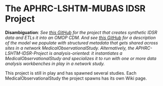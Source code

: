 # The APHRC-LSHTM-MUBAS IDSR Project
**Disambiguation**: *See [this GitHub](https://github.com/tathagatabhattacharjee/Generic-IDSR-COVID-19-data-to-OMOP-6.0-under-INSPIRE-Project) for the project that creates synthetic IDSR data and ETLs it into an OMOP CDM. And see [this GitHub](https://github.com/jaygee-on-github/INSPIRE-Domain-Model-for-Network-Cohort-Studies) for a description of the model we populate with structured metadata that gets shared across sites in a network MedicalObservationalStudy. Alternatively, the APHRC-LSHTM-IDSR-Project is analysis-oriented: it instantiates a MedicalObservationalStudy and specializes it to run with one or more data analysis workbenches in play in a network study.*

This project is still in play and has spawned several studies. Each MedicalObservationalStudy the project spawns has its own Wiki page.
